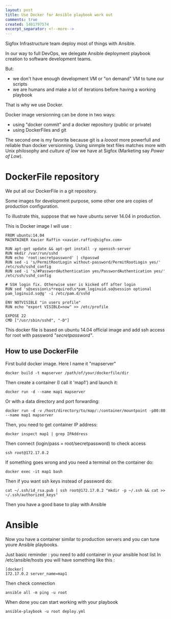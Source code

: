 ```yaml
---
layout: post
title: Use Docker for Ansible playbook work out
comments: true
created: 1481797574
excerpt_separator: <!--more-->
---
```


Sigfox Infrastructure team deploy most of things with Ansible.

In our way to full DevOps, we delegate Ansible deployment playbook creation to software development teams.

But:
* we don't have enough development VM or "on demand" VM to tune our scripts
* we are humans and make a lot of iterations before having a working playbook

That is why we use Docker.

<!--more-->

Docker image versionning can be done in two ways:
* using "docker commit" and a docker repository (public or private)
* using DockerFiles and git

The second one is my favorite because git is a _loooot_ more powerfull and reliable than docker versionning.
Using sinmple text files matches more with Unix philosophy and _culture of low_ we have at Sigfox (Marketing say _Power of Low_).

# DockerFile repository

We put all our DockerFile in a git repository.

Some images for development purpose, some other one are copies of production configuration.

To illustrate this, suppose that we have ubuntu server 14.04 in production.

This is Docker image I will use :

```
FROM ubuntu:14.04
MAINTAINER Xavier Raffin <xavier.raffin@sigfox.com>

RUN apt-get update && apt-get install -y openssh-server
RUN mkdir /var/run/sshd
RUN echo 'root:secretpassword' | chpasswd
RUN sed -i 's/PermitRootLogin without-password/PermitRootLogin yes/' /etc/ssh/sshd_config
RUN sed -i 's/#PasswordAuthentication yes/PasswordAuthentication yes/' /etc/ssh/sshd_config

# SSH login fix. Otherwise user is kicked off after login
RUN sed 's@session\s*required\s*pam_loginuid.so@session optional pam_loginuid.so@g' -i /etc/pam.d/sshd

ENV NOTVISIBLE "in users profile"
RUN echo "export VISIBLE=now" >> /etc/profile

EXPOSE 22
CMD ["/usr/sbin/sshd", "-D"]
```

This docker file is based on ubuntu 14.04 official image and add ssh access for root with password _"secretpassword"_.


## How to use DockerFile

First build docker image.
Here I name it "mapserver"
```
docker build -t mapserver /path/of/your/dockerfile/dir
```

Then create a container (I call it 'map1') and launch it:
```
docker run -d --name map1 mapserver
```

Or with a data directory and port forwarding:

```
docker run -d -v /host/directory/to/map/:/container/mountpoint -p80:80  --name map1 mapserver
```

Then, you need to get container IP address:
```
docker inspect map1 | grep IPAddress
```

Then connect (login/pass = root/secretpassword) to check access
```
ssh root@172.17.0.2 
```

If something goes wrong and you need a terminal on the container do:
```
docker exec -it map1 bash
```

Then if you want ssh keys instead of password do:
```
cat ~/.ssh/id_rsa.pub | ssh root@172.17.0.2 "mkdir -p ~/.ssh && cat >>  ~/.ssh/authorized_keys"
```

Then you have a good base to play with Ansible

# Ansible

Now you have a container similar to production servers and you can tune youre Ansible playbooks.

Just basic reminder : you need to add container in your ansible host list
In /etc/ansible/hosts you will have something like this : 

```
[docker]
172.17.0.2 server_name=map1
```

Then check connection 
```
ansible all -m ping -u root
```

When done you can start working with your playbook
```
ansible-playbook -u root deploy.yml
```





